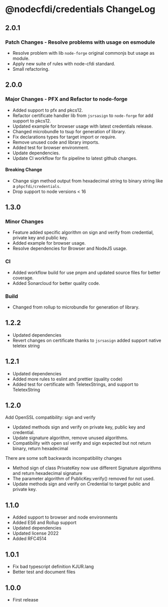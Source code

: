 # @nodecfdi/credentials ChangeLog

## 2.0.1

### Patch Changes - Resolve problems with usage on esmodule

- Resolve problem with lib `node-forge` original commonjs but usage as module.
- Apply new suite of rules with node-cfdi standard.
- Small refactoring.

## 2.0.0

### Major Changes - PFX and Refactor to node-forge

- Added support to pfx and pkcs12.
- Refactor certificate handler lib from `jsrsasign` to `node-forge` for add support to pkcs12.
- Updated example for browser usage with latest credentials release.
- Changed microbundle to tsup for generation of library.
- Fix declarations types for target import or require.
- Remove unused code and library imports.
- Added test for browser environment.
- Update dependencies.
- Update CI workflow for fix pipeline to latest github changes.

#### Breaking Change

- Change sign method output from hexadecimal string to binary string like a `phpcfdi/credentials`.
- Drop support to node versions < 16

## 1.3.0

### Minor Changes

- Feature added specific algorithm on sign and verify from credential, private key and public key.
- Added example for browser usage.
- Resolve dependencies for Browser and NodeJS usage.

### CI

- Added workflow build for use pnpm and updated source files for better coverage.
- Added Sonarcloud for better quality code.

### Build

- Changed from rollup to microbundle for generation of library.

## 1.2.2

- Updated dependencies
- Revert changes on certificate thanks to `jsrsasign` added support native teletex string

## 1.2.1

- Updated dependencies
- Added more rules to eslint and prettier (quality code)
- Added test for certificate with TeletexStrings, and support to TeletexString

## 1.2.0

Add OpenSSL compatibility: sign and verify

- Updated methods sign and verify on private key, public key and credential.
- Update signature algorithm, remove unused algorithms.
- Compatibility with open ssl verify and sign expected but not return binary, return hexadecimal

There are some soft backwards incompatibility changes

- Method sign of class PrivateKey now use different Signature algorithms and return hexadecimal signature
- The parameter algorithm of PublicKey.verify() removed for not used.
- Update methods sign and verify on Credential to target public and private key.

## 1.1.0

- Added support to browser and node environments
- Added ES6 and Rollup support
- Updated dependencies
- Updated license 2022
- Added RFC4514

## 1.0.1

- Fix bad typescript definition KJUR.lang
- Better test and document files

## 1.0.0

- First release
